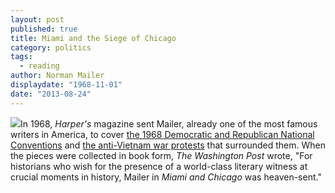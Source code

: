 ```yaml
---
layout: post
published: true
title: Miami and the Siege of Chicago
category: politics
tags: 
  - reading
author: Norman Mailer
displaydate: "1968-11-01"
date: "2013-08-24"
---
```


![](http://upload.wikimedia.org/wikipedia/en/e/ee/MiamiAndTheSiegeOfChicago.jpg)In 1968, _Harper's_ magazine sent Mailer, already one of the most famous writers in America, to cover <a href="https://stellar.mit.edu/S/course/21W/fa13/21W.737/courseMaterial/topics/topic7/readings/Mailer_--_Miami_1968/Mailer_--_Miami_1968.pdf">the 1968 Democratic and Republican National Conventions</a> and <a href="https://stellar.mit.edu/S/course/21W/fa13/21W.737/courseMaterial/topics/topic7/readings/Mailer_--_Chicago_1968/Mailer_--_Chicago_1968.pdf">the anti-Vietnam war protests</a> that surrounded them. When the pieces were collected in book form, _The Washington Post_ wrote, "For historians who wish for the presence of a world-class literary witness at crucial moments in history, Mailer in _Miami and Chicago_ was heaven-sent."
